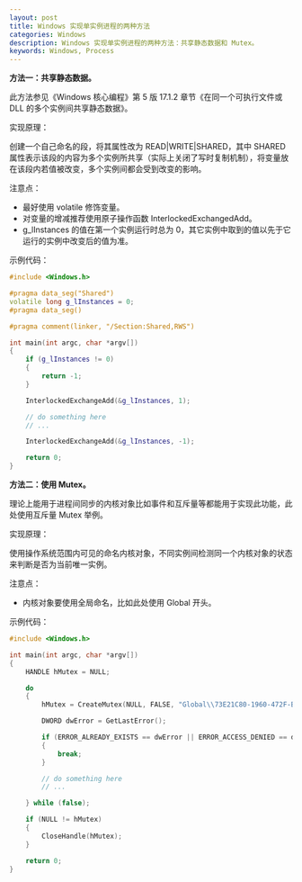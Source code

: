 ```yaml
---
layout: post
title: Windows 实现单实例进程的两种方法
categories: Windows
description: Windows 实现单实例进程的两种方法：共享静态数据和 Mutex。
keywords: Windows, Process
---
```


**方法一：共享静态数据。**

此方法参见《Windows 核心编程》第 5 版 17.1.2 章节《在同一个可执行文件或 DLL 的多个实例间共享静态数据》。

实现原理：

创建一个自己命名的段，将其属性改为 READ\|WRITE\|SHARED，其中 SHARED 属性表示该段的内容为多个实例所共享（实际上关闭了写时复制机制），将变量放在该段内若值被改变，多个实例间都会受到改变的影响。

注意点：

* 最好使用 volatile 修饰变量。
* 对变量的增减推荐使用原子操作函数 InterlockedExchangedAdd。
* g\_lInstances 的值在第一个实例运行时总为 0，其它实例中取到的值以先于它运行的实例中改变后的值为准。

示例代码：

```cpp
#include <Windows.h>

#pragma data_seg("Shared")
volatile long g_lInstances = 0;
#pragma data_seg()

#pragma comment(linker, "/Section:Shared,RWS")

int main(int argc, char *argv[])
{
    if (g_lInstances != 0)
    {
        return -1;
    }

    InterlockedExchangeAdd(&g_lInstances, 1);

    // do something here
    // ...

    InterlockedExchangeAdd(&g_lInstances, -1);

    return 0;
}
```

**方法二：使用 Mutex。**

理论上能用于进程间同步的内核对象比如事件和互斥量等都能用于实现此功能，此处使用互斥量 Mutex 举例。

实现原理：

使用操作系统范围内可见的命名内核对象，不同实例间检测同一个内核对象的状态来判断是否为当前唯一实例。

注意点：

* 内核对象要使用全局命名，比如此处使用 Global 开头。

示例代码：

```cpp
#include <Windows.h>

int main(int argc, char *argv[])
{
    HANDLE hMutex = NULL;

    do
    {
        hMutex = CreateMutex(NULL, FALSE, "Global\\73E21C80-1960-472F-BF0B-3EE7CC7AF17E");

        DWORD dwError = GetLastError();

        if (ERROR_ALREADY_EXISTS == dwError || ERROR_ACCESS_DENIED == dwError)
        {
            break;
        }

        // do something here
        // ...

    } while (false);

    if (NULL != hMutex)
    {
        CloseHandle(hMutex);
    }

    return 0;
}
```
